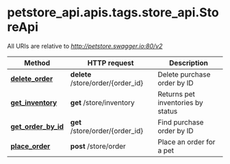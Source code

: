 <a name="__pageTop"></a>
# petstore_api.apis.tags.store_api.StoreApi

All URIs are relative to *http://petstore.swagger.io:80/v2*

Method | HTTP request | Description
------------- | ------------- | -------------
[**delete_order**](../../paths/store_order_order_id/delete.md) | **delete** /store/order/{order_id} | Delete purchase order by ID
[**get_inventory**](../../paths/store_inventory/get.md) | **get** /store/inventory | Returns pet inventories by status
[**get_order_by_id**](../../paths/store_order_order_id/get.md) | **get** /store/order/{order_id} | Find purchase order by ID
[**place_order**](../../paths/store_order/post.md) | **post** /store/order | Place an order for a pet
